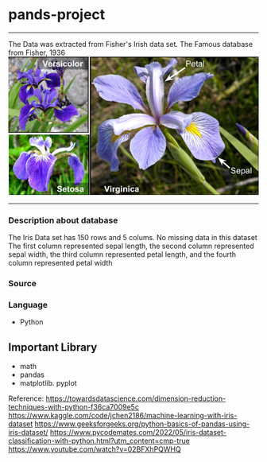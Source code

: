 # pands-project

___
The Data was extracted from Fisher's Irish data set. The Famous database from Fisher, 1936
![Alt text](irir_flowers.png)
___

### Description about database
The Iris Data set has 150 rows and 5 colums. 
No missing data in this dataset
The first column represented sepal length, the second column represented sepal width, the third column represented petal length, and the fourth column represented petal width

### Source 

### Language 
* Python 
## Important Library 
* math 
* pandas 
* matplotlib. pyplot 

 Reference: 
 https://towardsdatascience.com/dimension-reduction-techniques-with-python-f36ca7009e5c
 https://www.kaggle.com/code/jchen2186/machine-learning-with-iris-dataset
 https://www.geeksforgeeks.org/python-basics-of-pandas-using-iris-dataset/
 https://www.pycodemates.com/2022/05/iris-dataset-classification-with-python.html?utm_content=cmp-true
 https://www.youtube.com/watch?v=02BFXhPQWHQ